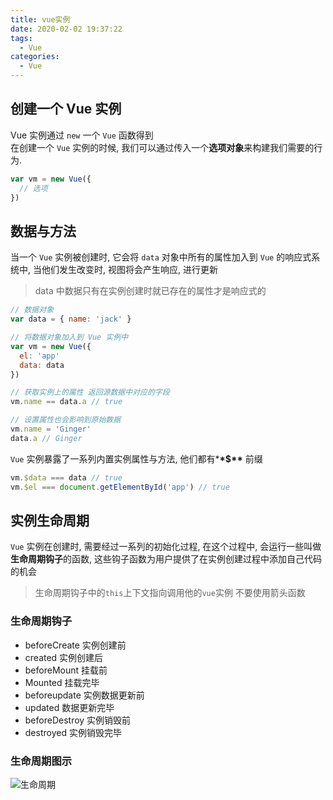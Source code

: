 ```yaml
---
title: vue实例
date: 2020-02-02 19:37:22
tags:
  - Vue
categories:
  - Vue
---
```


## 创建一个 Vue 实例

Vue 实例通过 `new` 一个 `Vue` 函数得到  
在创建一个 `Vue` 实例的时候, 我们可以通过传入一个**选项对象**来构建我们需要的行为.

```js
var vm = new Vue({
  // 选项
})
```

## 数据与方法

当一个 `Vue` 实例被创建时, 它会将 `data` 对象中所有的属性加入到 `Vue` 的响应式系统中, 当他们发生改变时, 视图将会产生响应, 进行更新

> data 中数据只有在实例创建时就已存在的属性才是响应式的

```js
// 数据对象
var data = { name: 'jack' }

// 将数据对象加入到 Vue 实例中
var vm = new Vue({
  el: 'app'
  data: data
})

// 获取实例上的属性 返回源数据中对应的字段
vm.name == data.a // true

// 设置属性也会影响到原始数据
vm.name = 'Ginger'
data.a // Ginger
```

`Vue` 实例暴露了一系列内置实例属性与方法, 他们都有\***\*\$\*\*** 前缀

```js
vm.$data === data // true
vm.$el === document.getElementById('app') // true
```

## 实例生命周期

`Vue` 实例在创建时, 需要经过一系列的初始化过程, 在这个过程中, 会运行一些叫做**生命周期钩子**的函数, 这些钩子函数为用户提供了在实例创建过程中添加自己代码的机会

> 生命周期钩子中的`this`上下文指向调用他的`vue`实例
> 不要使用箭头函数

### 生命周期钩子

- beforeCreate 实例创建前
- created 实例创建后
- beforeMount 挂载前
- Mounted 挂载完毕
- beforeupdate 实例数据更新前
- updated 数据更新完毕
- beforeDestroy 实例销毁前
- destroyed 实例销毁完毕

### 生命周期图示

![生命周期](../image/vue生命周期.png)

